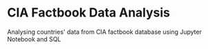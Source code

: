 # CIA Factbook Data Analysis
 Analysing countries' data from CIA factbook database using Jupyter Notebook and SQL

